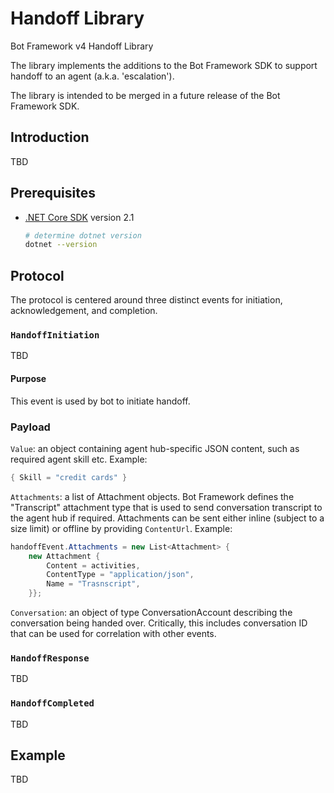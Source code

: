 ﻿# Handoff Library

Bot Framework v4 Handoff Library

The library implements the additions to the Bot Framework SDK to support handoff to an agent (a.k.a. 'escalation').

The library is intended to be merged in a future release of the Bot Framework SDK.

## Introduction

TBD

## Prerequisites

- [.NET Core SDK](https://dotnet.microsoft.com/download) version 2.1

  ```bash
  # determine dotnet version
  dotnet --version
  ```

## Protocol

The protocol is centered around three distinct events for initiation, acknowledgement, and completion.

### `HandoffInitiation`

TBD

#### Purpose

This event is used by bot to initiate handoff.

### Payload

`Value`: an object containing agent hub-specific JSON content, such as required agent skill etc. Example: 
```C#
{ Skill = "credit cards" }
```
`Attachments`: a list of Attachment objects. Bot Framework defines the "Transcript" attachment type that is used to send conversation transcript to the agent hub if required. Attachments can be sent either inline (subject to a size limit) or offline by providing `ContentUrl`. Example:
```C#
handoffEvent.Attachments = new List<Attachment> {
    new Attachment {
        Content = activities,
        ContentType = "application/json",
        Name = "Trasnscript",
    }};
```    
`Conversation`: an object of type ConversationAccount describing the conversation being handed over. Critically, this includes conversation ID that can be used for correlation with other events.

### `HandoffResponse`

TBD

### `HandoffCompleted`

TBD

## Example

TBD
